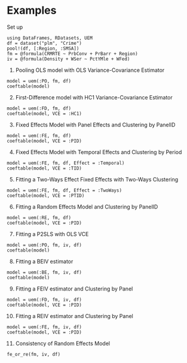 # Examples

Set up
```@example Tutorial
using DataFrames, RDatasets, UEM
df = dataset("plm", "Crime")
pool!(df, [:Region, :SMSA])
fm = @formula(CRMRTE ~ PrbConv + PrBarr + Region)
iv = @formula(Density + WSer ~ PctYMle + WFed)
```

1. Pooling OLS model with OLS Variance-Covariance Estimator
```@example Tutorial
model = uem(:PO, fm, df)
coeftable(model)
```

2. First-Difference model with HC1 Variance-Covariance Estimator
```@example Tutorial
model = uem(:FD, fm, df)
coeftable(model, VCE = :HC1)
```

3. Fixed Effects Model with Panel Effects and Clustering by PanelID
```@example Tutorial
model = uem(:FE, fm, df)
coeftable(model, VCE = :PID)
```

4. Fixed Effects Model with Temporal Effects and Clustering by Period
```@example Tutorial
model = uem(:FE, fm, df, Effect = :Temporal)
coeftable(model, VCE = :TID)
```

5. Fitting a Two-Ways Effect Fixed Effects with Two-Ways Clustering
```@example Tutorial
model = uem(:FE, fm, df, Effect = :TwoWays)
coeftable(model, VCE = :PTID)
```

6. Fitting a Random Effects Model and Clustering by PanelID
```@example Tutorial
model = uem(:RE, fm, df)
coeftable(model, VCE = :PID)
```

7. Fitting a P2SLS with OLS VCE
```@example Tutorial
model = uem(:PO, fm, iv, df)
coeftable(model)
```

8. Fitting a BEIV estimator
```@example Tutorial
model = uem(:BE, fm, iv, df)
coeftable(model)
```

9. Fitting a FEIV estimator and Clustering by Panel
```@example Tutorial
model = uem(:FD, fm, iv, df)
coeftable(model, VCE = :PID)
```

10. Fitting a REIV estimator and Clustering by Panel
```@example Tutorial
model = uem(:FE, fm, iv, df)
coeftable(model, VCE = :PID)
```

11. Consistency of Random Effects Model
```@example Tutorial
fe_or_re(fm, iv, df)
```
